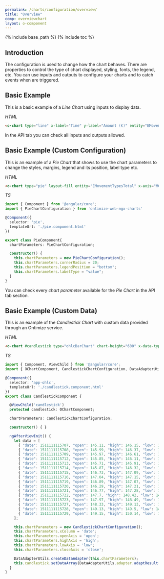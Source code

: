 ```yaml
---
permalink: /charts/configuration/overview/
title: "Overview"
comp: overviewchart
layout: o-component
---
```


{% include base_path %}
{% include toc %}

## Introduction


The configuration is used to change how the chart behaves. There are properties to control the type of chart displayed, styling, fonts, the legend, etc.
You can use inputs and outputs to configure your charts and to catch events when are triggered.


## Basic Example

This is a basic example of a *Line Chart* using inputs to display data.

*HTML*

```html
<o-chart type="line" x-label="Time" y-label="Amount (€)" entity="EMovements" x-axis="DATE_" y-axis="MOVEMENT" x-data-type="time"></o-chart>
```

In the API tab you can check all inputs and outputs allowed.


## Basic Example (Custom Configuration)

This is an example of a *Pie Chart* that shows to use the chart parameters to change the styles, margins, legend and its position, label type etc.

*HTML*

```html
<o-chart type="pie" layout-fill entity="EMovementTypesTotal" x-axis="MOVEMENTTYPES" y-axis="MOVEMENT" [chart-parameters]="chartParameters"></o-chart>
```

*TS*

```ts
import { Component } from '@angular/core';
import { PieChartConfiguration } from 'ontimize-web-ngx-charts'

@Component({
  selector: 'pie',
  templateUrl: './pie.component.html'
})

export class PieComponent{
  chartParameters: PieChartConfiguration;

  constructor() {
    this.chartParameters = new PieChartConfiguration();
    this.chartParameters.cornerRadius = 20;
    this.chartParameters.legendPosition = "bottom";
    this.chartParameters.labelType = "value";
  }
}
```

You can check every *chart parameter* available for the *Pie Chart* in the API tab section.


## Basic Example (Custom Data)

This is an example of the *Candlestick Chart* with custom data provided through an Ontimize service.

*HTML*

```html
<o-chart #candlestick type="ohlcBarChart" chart-height="600" x-data-type="time" [chart-parameters]="chartParameters"></o-chart>
```

*TS*

```ts
import { Component, ViewChild } from '@angular/core';
import { OChartComponent, CandlestickChartConfiguration, DataAdapterUtils } from 'ontimize-web-ngx-charts';;

@Component({
  selector: 'app-ohlc',
  templateUrl: './candlestick.component.html'
})
export class CandlestickComponent {

  @ViewChild('candlestick')
  protected candlestick: OChartComponent;

  chartParameters: CandlestickChartConfiguration;

  constructor() { }

  ngAfterViewInit() {
    let data = [
      { "date": 1511111115707, "open": 145.11, "high": 146.15, "low": 144.73, "close": 146.06, },
      { "date": 1511111115708, "open": 145.99, "high": 146.37, "low": 145.34, "close": 145.73 },
      { "date": 1511111115709, "open": 145.97, "high": 146.61, "low": 145.67, "close": 146.37 },
      { "date": 1511111115712, "open": 145.85, "high": 146.11, "low": 145.43, "close": 145.97 },
      { "date": 1511111115713, "open": 145.71, "high": 145.91, "low": 144.98, "close": 145.55 },
      { "date": 1511111115714, "open": 145.87, "high": 146.32, "low": 145.64, "close": 145.92 },
      { "date": 1511111115715, "open": 146.73, "high": 147.09, "low": 145.97, "close": 147.08 },
      { "date": 1511111115716, "open": 147.04, "high": 147.15, "low": 146.61, "close": 147.07 },
      { "date": 1511111115719, "open": 146.89, "high": 147.07, "low": 146.43, "close": 146.97 },
      { "date": 1511111115720, "open": 146.29, "high": 147.21, "low": 146.2, "close": 147.07 },
      { "date": 1511111115721, "open": 146.77, "high": 147.28, "low": 146.61, "close": 147.05 },
      { "date": 1511111115722, "open": 147.7, "high": 148.42, "low": 147.15, "close": 148 },
      { "date": 1511111115723, "open": 147.97, "high": 148.49, "low": 147.43, "close": 148.33 },
      { "date": 1511111115727, "open": 148.33, "high": 149.13, "low": 147.98, "close": 149.1 },
      { "date": 1511111115728, "open": 149.13, "high": 149.5, "low": 148.86, "close": 149.37 },
      { "date": 1511111115729, "open": 149.15, "high": 150.14, "low": 149.01, "close": 149.41 }
    ];

    this.chartParameters = new CandlestickChartConfiguration();
    this.chartParameters.xColumn = 'date';
    this.chartParameters.openAxis = 'open';
    this.chartParameters.highAxis = 'high';
    this.chartParameters.lowAxis = 'low';
    this.chartParameters.closeAxis = 'close';

    DataAdapterUtils.createDataAdapter(this.chartParameters);
    this.candlestick.setDataArray(DataAdapterUtils.adapter.adaptResult(data));
  }
}
```